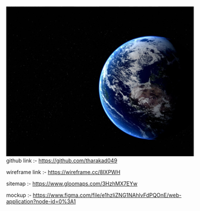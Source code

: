 ![Image of Earth](assets/thumb-1920-463496.jpg)
github link :- https://github.com/tharakad049


wireframe link :- https://wireframe.cc/8IXPWH


sitemap :- https://www.gloomaps.com/3HzhMX7EYw


mockup :- https://www.figma.com/file/e1hzliZNG1NAhlvFdPQOnE/web-application?node-id=0%3A1
